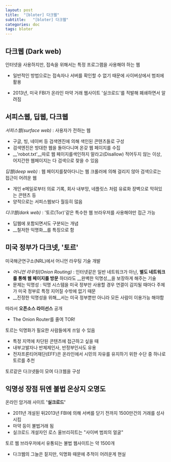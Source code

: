 ```yaml
---
layout: post
title:  "[bloter] 다크웹"
subtitle:   "[bloter] 다크웹"
categories: doc
tags: bloter
---
```




## 다크웹 (Dark web)

인터넷을 사용하지만, 접속을 위해서는 특정 프로그램을 사용해야 하는 웹 

* 일반적인 방법으로는 접속자나 서버를 확인할 수 없기 때문에 사이버상에서 범죄에 활용

* 2013년, 미국 FBI가 온라인 마약 거래 웹사이트 '실크로드'를 적발해 폐쇄하면서 알려짐


## 서피스웹, 딥웹, 다크웹 

_서피스웹(surface web)_ : 사용자가 전하는 웹

* 구글, 빙, 네이버 등 검색엔진에 의해 색인된 콘텐츠들로 구성 
* 검색엔진은 방대한 웹을 돌아다니며 온갖 웹 페이지를 수집
* __'robot.txt'__따로 웹 페이지를색인하지 말라고(Disallow) 적어두지 않는 이상, 어지간한 웹페이지는 다 검색으로 찾을 수 있음

_딥웹(deep web)_ : 웹 페이지를찾아다니는 웹 크롤러에 의해 걸리지 않아 검색으로는 접근이 어려운 웹 

- 개인 e메일로부터 의료 기록, 회사 내부망, 네플릿스 처럼 유료화 장벽으로 막혀있는 콘텐츠 등 
- 양적으로는 서피스웹보다 월등히 많음 

_다크웹(dark web)_ : '토르(Tor)'같은 특수한 웹 브라우저를 사용해야만 접근 가능 

- 딥웹에 포함되면서도 구분되는 개념
- __철저한 익명화__를 특징으로 함 



## 미국 정부가 다크넷, '토르' 

미국해군연구소(NRL)에서 어니언 라우팅 기술 개발

* _어니언 라우팅(Onion Routing)_ : 인터넷같은 일반 네트워크가 아닌, __별도 네트워크를 통해 웹 페이지를 방문__ 하더라도 __완벽한 익명성__을 보장하게 해주는 기술 
* 문제는 익명성 : 익명 시스템을 미국 정부만 사용할 경우 연결이 감지될 때마다 주체가 미국 정부로 특정 지어질 수밖에 없기 때문
* __진정한 익명성을 위해__서는 미국 정부뿐만 아니라 모든 사람이 이용가능 해야함

따라서 __오픈소스 라이선스__ 공개

* The Onion Router를 줄여 TOR!

토르는 익명화가 필요한 사람들에게 쓰일 수 있음

* 특정 지역에 차단된 콘텐츠에 접근하고 싶을 때
* 내부고발자나 반체제인사, 반정부인사도 유용
* 전자프론티어재단(EFF)은 온라인에서 시민의 자유를 유지하기 위한 수단 중 하나로 토르를 추천

토르같은 다크넷들이 모여 다크웹을 구성

 

## 익명성 장점 뒤엔 불법 온상지 오명도

온라인 암거래 사이트 __'실크로드'__

* 2011년 개설된 뒤2013년 FBI에 의해 서버를 닫기 전까지 1500만건의 거래를 성사시킴
* 마약 등이 불법거래 됨
* 실크로드 개설자인 로스 울브리히트는 "사이버 범죄의 얼굴"

토르 웹 브라우저에서 유통되는 불법 웹사이트는 약 1500개

- 다크웹의 그늘은 짙지만, 익명화 때문에 추적이 어려운게 현실 